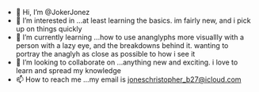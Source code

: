 - 👋 Hi, I’m @JokerJonez
- 👀 I’m interested in ...at least learning the basics. im fairly new, and i pick up on things quickly
- 🌱 I’m currently learning ...how to use ananglyphs more visuallly with a person with a lazy eye, and the breakdowns behind it. wanting to portray the anaglyh as close as possible to how i see it 
- 💞️ I’m looking to collaborate on ...anything new and exciting. i love to learn and spread my knowledge 
- 📫 How to reach me ...my email is joneschristopher_b27@icloud.com

<!---
JokerJonez/JokerJonez is a ✨ special ✨ repository because its `README.md` (this file) appears on your GitHub profile.
You can click the Preview link to take a look at your changes.
--->
